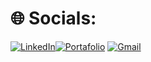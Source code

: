 # 🌐 Socials:
[![LinkedIn](https://img.shields.io/badge/LinkedIn-0077B5?style=for-the-badge&logo=linkedin&logoColor=white)](https://www.linkedin.com/in/josecampost/)[![Portafolio](https://img.shields.io/badge/Portafolio-0078D4?style=for-the-badge&logo=world&logoColor=white)](https://portafolio.io)
[![Gmail](https://img.shields.io/badge/Gmail-EA4335?style=for-the-badge&logo=gmail&logoColor=white)](mailto:joseluiscampostorres10@gmail.com)


